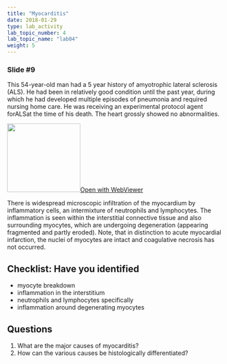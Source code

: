 ```yaml
---
title: "Myocarditis"
date: 2018-01-29
type: lab_activity
lab_topic_number: 4
lab_topic_name: "lab04"
weight: 5
---
```

<div class="entrybody">
<h3>Slide #9</h3>

<p>This 54-year-old man had a 5 year history of amyotrophic lateral sclerosis (ALS). He had been in relatively good condition until the past year, during which he had developed multiple episodes of pneumonia and required nursing home care. He was receiving an experimental protocol agent for<span class="caps">ALS</span>at the time of his death. The heart grossly showed no abnormalities.</p>

<div class="thumbnail"><a href="http://virtualslides.cumc.columbia.edu/3475.svs/view.apml?" target="_blank"><img alt="" src="http://pathologylab.ccnmtl.columbia.edu/assets/images/slide_3475.jpg" width="170" height="159" class="mt-image-left"></a><a href="http://virtualslides.cumc.columbia.edu/3475.svs/view.apml?" target="_blank">Open with WebViewer</a></div>

<p>There is widespread microscopic infiltration of the myocardium by inflammatory cells, an intermixture of neutrophils and lymphocytes. The inflammation is seen within the interstitial connective tissue and also surrounding myocytes, which are undergoing degeneration (appearing fragmented and partly eroded). Note, that in distinction to acute myocardial infarction, the nuclei of myocytes are intact and coagulative necrosis has not occurred.<br clear="all"></p>

<h2>Checklist: Have you identified</h2>


<ul class="checklist">
<li>myocyte breakdown</li>
<li>inflammation in the interstitium</li>
<li>neutrophils and lymphocytes specifically</li>
<li>inflammation around degenerating myocytes</li>
</ul>



<h2>Questions</h2>


<ol>
<li>What are the major causes of myocarditis?</li>
<li>How can the various causes be histologically differentiated?</li>
</ol>


						
</div>
